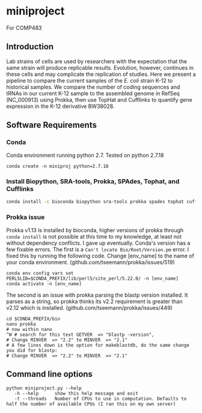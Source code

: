# miniproject  
For COMP483  
## Introduction  
  
Lab strains of cells are used by researchers with the expectation that the same strain will produce replicable results. Evolution, however, continues in these cells and may complicate the replication of studies. Here we present a pipeline to compare the current samples of the *E. coli* strain K-12 to historical samples. We compare the number of coding sequences and tRNAs in our current K-12 sample to the assembled genome in RefSeq (NC_000913) using Prokka, then use TopHat and Cufflinks to quantify gene expression in the K-12 derivative BW38028.  
  
## Software Requirements  
### Conda  
Conda environment running python 2.7. Tested on python 2.7.18  
```
conda create -n miniproj python=2.7.18
```

### Install Biopython, SRA-tools, Prokka, SPAdes, Tophat, and Cufflinks
```sh 
conda install -c bioconda biopython sra-tools prokka spades tophat cufflinks
```

### Prokka issue

Prokka v1.13 is installed by bioconda, higher versions of prokka through `conda install` is not possible at this time to my knowledge, at least not without dependency conflicts. I gave up eventually. Conda's version has a few fixable errors. The first is a `Can't locate Bio/Root/Version.pm` error. I fixed this by running the following code. Change [env_name] to the name of your conda environment. (github.com/tseemann/prokka/issues/519)
```
conda env config vars set PERL5LIB=$CONDA_PREFIX/lib/perl5/site_perl/5.22.0/ -n [env_name]
conda activate -n [env_name]
```  
The second is an issue with prokka parsing the blastp version installed. It parses as a string, so prokka thinks its v2.2 requirement is greater than v2.12 which is installed. (github.com/tseemann/prokka/issues/449)
```
cd $CONDA_PREFIX/bin
nano prokka
# now within nano
^W # search for this text GETVER  => "blastp -version",
# Change MINVER  => "2.2" to MINVER  => "2.1"
# A few lines down is the option for makeblastdb, do the same change you did for blastp:
# Change MINVER  => "2.2" to MINVER  => "2.1"
```

## Command line options
``` 
python miniproject.py --help
   -h --help      show this help message and exit
   -t --threads   Number of CPUs to use in computation. Defaults to half the number of available CPUs (I ran this on my own server)
```
